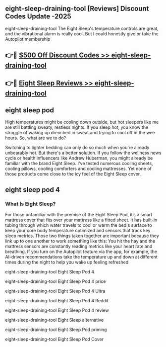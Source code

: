 ## eight-sleep-draining-tool [Reviews​] Discount Codes Update -2025

eight-sleep-draining-tool The Eight Sleep's temperature controls are great, and the vibrational alarm is really cool. But I could honestly give or take the Autopilot membership

## 👉🔴 [$500 Off Discount Codes >> eight-sleep-draining-tool](http://download.freeplayer.one?title=eight-sleep-draining-tool&ref=18-ES)

## 👉🔴 [Eight Sleep Reviews >> eight-sleep-draining-tool](http://download.freeplayer.one?title=eight-sleep-draining-tool&ref=18-ES)

## eight sleep pod

High temperatures might be cooling down outside, but hot sleepers like me are still battling sweaty, restless nights. If you sleep hot, you know the struggle of waking up drenched in sweat and trying to cool off in the wee hours. So, what are we to do?

Switching to lighter bedding can only do so much when you're already unbearably hot. But there's a better solution. If you follow the wellness news cycle or health influencers like Andrew Huberman, you might already be familiar with the brand Eight Sleep. I've tested numerous cooling sheets, cooling pillows, cooling comforters and cooling mattresses. Yet none of those products come close to the icy feel of the Eight Sleep cover.

## eight sleep pod 4

### What Is Eight Sleep?

For those unfamiliar with the premise of the Eight Sleep Pod, it’s a smart mattress cover that fits over your mattress like a fitted sheet. It has built-in tubing through which water travels to cool or warm the bed's surface to keep your core body temperature optimized and sensors that track key sleep metrics. Those two things taken together are important because they link up to one another to work something like this: You hit the hay and the mattress sensors are constantly reading metrics like your heart rate and breathing. If you turn on the Autopilot feature via the app, for example, the AI-driven recommendations take the temperature up and down at different times during the night to help you wake up feeling refreshed

eight-sleep-draining-tool Eight Sleep Pod 4

eight-sleep-draining-tool Eight Sleep Pod 4 price

eight-sleep-draining-tool Eight Sleep Pod 4 Ultra

eight-sleep-draining-tool Eight Sleep Pod 4 Reddit

eight-sleep-draining-tool Eight Sleep Pod 4 review

eight-sleep-draining-tool Eight Sleep alternative

eight-sleep-draining-tool Eight Sleep Pod priming

eight-sleep-draining-tool Eight Sleep Pod Cover